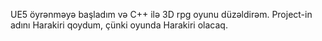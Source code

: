 UE5 öyrənməyə başladım və C++ ilə 3D rpg oyunu düzəldirəm. Project-in adını Harakiri qoydum, çünki oyunda Harakiri olacaq. 
